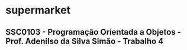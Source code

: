 # supermarket
## SSC0103 - Programação Orientada a Objetos - Prof. Adenilso da Silva Simão - Trabalho 4
